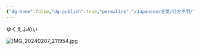 ```yaml
---
{"dg-home":false,"dg-publish":true,"permalink":"/Japanese/言葉/行方不明/","dgPassFrontmatter":true}
---
```



ゆくえふめい

![IMG_20240207_211954.jpg](/img/user/resources/%E7%99%BD%E7%86%8A%E3%82%AB%E3%83%95%E3%82%A7/IMG_20240207_211954.jpg)